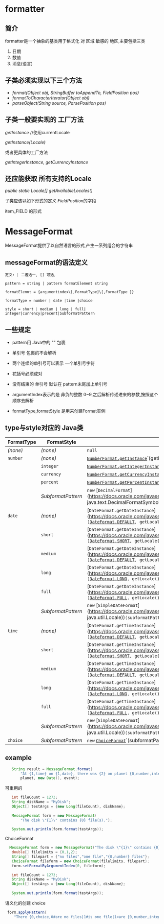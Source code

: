 # formatter

## 简介

formatter是一个抽象的基类用于格式化 对 区域 敏感的 地区,主要包括三类

1. 日期
2. 数值
3. 消息(语言)

## 子类必须实现以下三个方法

* *format(Object obj, StringBuffer toAppendTo, FieldPosition pos)*
* *formatToCharacterIterator(Object obj)*
* *parseObject(String source, ParsePosition pos)*

## 子类一般要实现的 工厂方法

*getInstance* //使用currentLocale

*getInstance(Locale)*

或者更具体的工厂方法

*getIntegerInstance, getCurrencyInstance*

## 还应能获取 所有支持的Locale

*public static Locale[] getAvailableLocales()*

子类应该以如下形式的定义 *FieldPosition*的字段

item_FIELD 的形式



# MessageFormat

MessageFormat提供了以自然语言的形式,产生一系列组合的字符串



## messageFormat的语法定义

```
定义: | 二者选一, [] 可选, 

pattern = string | pattern formatElement string

formatElemnt = {argumentindex\[,FormatType]\[,FormatType ]}

formatType = number | date |time |choice

style = short | medium | long | full| integer|currency|precent|SubformatPattern
```

## 一些规定

* pattern用 Java中的 "" 包裹
* 单引号 包裹的不会解析
* 两个连续的单引号可以表示 一个单引号字符
* 花括号必须成对
* 没有结束的 单引号 默认在 pattern末尾加上单引号

* argumentIndex表示的是 非负的整数 0~9,之后解析传递进来的参数,按照这个顺序去解析
* formatType,formatStyle 是用来创建Format实例

## type与style对应的 Java类

| FormatType | FormatStyle        | Subformat Created                                            |
| ---------- | ------------------ | ------------------------------------------------------------ |
| *(none)*   | *(none)*           | `null`                                                       |
| `number`   | *(none)*           | [`NumberFormat.getInstance`](https://docs.oracle.com/javase/7/docs/api/java/text/NumberFormat.html#getInstance(java.util.Locale))`(getLocale())` |
|            | `integer`          | [`NumberFormat.getIntegerInstance`](https://docs.oracle.com/javase/7/docs/api/java/text/NumberFormat.html#getIntegerInstance(java.util.Locale))`(getLocale())` |
|            | `currency`         | [`NumberFormat.getCurrencyInstance`](https://docs.oracle.com/javase/7/docs/api/java/text/NumberFormat.html#getCurrencyInstance(java.util.Locale))`(getLocale())` |
|            | `percent`          | [`NumberFormat.getPercentInstance`](https://docs.oracle.com/javase/7/docs/api/java/text/NumberFormat.html#getPercentInstance(java.util.Locale))`(getLocale())` |
|            | *SubformatPattern* | `new` [`DecimalFormat`](https://docs.oracle.com/javase/7/docs/api/java/text/DecimalFormat.html#DecimalFormat(java.lang.String, java.text.DecimalFormatSymbols))`(subformatPattern,` [`DecimalFormatSymbols.getInstance`](https://docs.oracle.com/javase/7/docs/api/java/text/DecimalFormatSymbols.html#getInstance(java.util.Locale))`(getLocale()))` |
| `date`     | *(none)*           | [`DateFormat.getDateInstance`](https://docs.oracle.com/javase/7/docs/api/java/text/DateFormat.html#getDateInstance(int, java.util.Locale))`(`[`DateFormat.DEFAULT`](https://docs.oracle.com/javase/7/docs/api/java/text/DateFormat.html#DEFAULT)`, getLocale())` |
|            | `short`            | [`DateFormat.getDateInstance`](https://docs.oracle.com/javase/7/docs/api/java/text/DateFormat.html#getDateInstance(int, java.util.Locale))`(`[`DateFormat.SHORT`](https://docs.oracle.com/javase/7/docs/api/java/text/DateFormat.html#SHORT)`, getLocale())` |
|            | `medium`           | [`DateFormat.getDateInstance`](https://docs.oracle.com/javase/7/docs/api/java/text/DateFormat.html#getDateInstance(int, java.util.Locale))`(`[`DateFormat.DEFAULT`](https://docs.oracle.com/javase/7/docs/api/java/text/DateFormat.html#DEFAULT)`, getLocale())` |
|            | `long`             | [`DateFormat.getDateInstance`](https://docs.oracle.com/javase/7/docs/api/java/text/DateFormat.html#getDateInstance(int, java.util.Locale))`(`[`DateFormat.LONG`](https://docs.oracle.com/javase/7/docs/api/java/text/DateFormat.html#LONG)`, getLocale())` |
|            | `full`             | [`DateFormat.getDateInstance`](https://docs.oracle.com/javase/7/docs/api/java/text/DateFormat.html#getDateInstance(int, java.util.Locale))`(`[`DateFormat.FULL`](https://docs.oracle.com/javase/7/docs/api/java/text/DateFormat.html#FULL)`, getLocale())` |
|            | *SubformatPattern* | `new` [`SimpleDateFormat`](https://docs.oracle.com/javase/7/docs/api/java/text/SimpleDateFormat.html#SimpleDateFormat(java.lang.String, java.util.Locale))`(subformatPattern, getLocale())` |
| `time`     | *(none)*           | [`DateFormat.getTimeInstance`](https://docs.oracle.com/javase/7/docs/api/java/text/DateFormat.html#getTimeInstance(int, java.util.Locale))`(`[`DateFormat.DEFAULT`](https://docs.oracle.com/javase/7/docs/api/java/text/DateFormat.html#DEFAULT)`, getLocale())` |
|            | `short`            | [`DateFormat.getTimeInstance`](https://docs.oracle.com/javase/7/docs/api/java/text/DateFormat.html#getTimeInstance(int, java.util.Locale))`(`[`DateFormat.SHORT`](https://docs.oracle.com/javase/7/docs/api/java/text/DateFormat.html#SHORT)`, getLocale())` |
|            | `medium`           | [`DateFormat.getTimeInstance`](https://docs.oracle.com/javase/7/docs/api/java/text/DateFormat.html#getTimeInstance(int, java.util.Locale))`(`[`DateFormat.DEFAULT`](https://docs.oracle.com/javase/7/docs/api/java/text/DateFormat.html#DEFAULT)`, getLocale())` |
|            | `long`             | [`DateFormat.getTimeInstance`](https://docs.oracle.com/javase/7/docs/api/java/text/DateFormat.html#getTimeInstance(int, java.util.Locale))`(`[`DateFormat.LONG`](https://docs.oracle.com/javase/7/docs/api/java/text/DateFormat.html#LONG)`, getLocale())` |
|            | `full`             | [`DateFormat.getTimeInstance`](https://docs.oracle.com/javase/7/docs/api/java/text/DateFormat.html#getTimeInstance(int, java.util.Locale))`(`[`DateFormat.FULL`](https://docs.oracle.com/javase/7/docs/api/java/text/DateFormat.html#FULL)`, getLocale())` |
|            | *SubformatPattern* | `new` [`SimpleDateFormat`](https://docs.oracle.com/javase/7/docs/api/java/text/SimpleDateFormat.html#SimpleDateFormat(java.lang.String, java.util.Locale))`(subformatPattern, getLocale())` |
| `choice`   | *SubformatPattern* | `new` [`ChoiceFormat`](https://docs.oracle.com/javase/7/docs/api/java/text/ChoiceFormat.html#ChoiceFormat(java.lang.String))`(subformatPattern)` |



## example

```java
   String result = MessageFormat.format(
       "At {1,time} on {1,date}, there was {2} on planet {0,number,integer}.",
       planet, new Date(), event);
```

可重用的

```java
   int fileCount = 1273;
   String diskName = "MyDisk";
   Object[] testArgs = {new Long(fileCount), diskName};
  
   MessageFormat form = new MessageFormat(
       "The disk \"{1}\" contains {0} file(s).");
  
   System.out.println(form.format(testArgs));
```

ChoiceFormat

```java
  MessageFormat form = new MessageFormat("The disk \"{1}\" contains {0}.");
   double[] filelimits = {0,1,2};
   String[] filepart = {"no files","one file","{0,number} files"};
   ChoiceFormat fileform = new ChoiceFormat(filelimits, filepart);
   form.setFormatByArgumentIndex(0, fileform);
  
   int fileCount = 1273;
   String diskName = "MyDisk";
   Object[] testArgs = {new Long(fileCount), diskName};
  
   System.out.println(form.format(testArgs));
```

语义化的创建 choice

```java
 form.applyPattern(
    "There {0,choice,0#are no files|1#is one file|1<are {0,number,integer} files}.");
```


